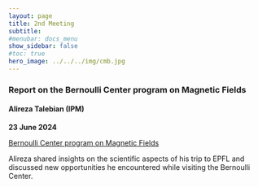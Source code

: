 ```yaml
---
layout: page
title: 2nd Meeting
subtitle: 
#menubar: docs_menu
show_sidebar: false
#toc: true
hero_image: ../../../img/cmb.jpg
---
```


### Report on the Bernoulli Center program on Magnetic Fields
#### Alireza Talebian (IPM)
**23 June 2024**

[Bernoulli Center program on Magnetic Fields](https://indico.cern.ch/event/1334236/overview)

Alireza shared insights on the scientific aspects of his trip to EPFL and discussed new opportunities he encountered while visiting the Bernoulli Center.
